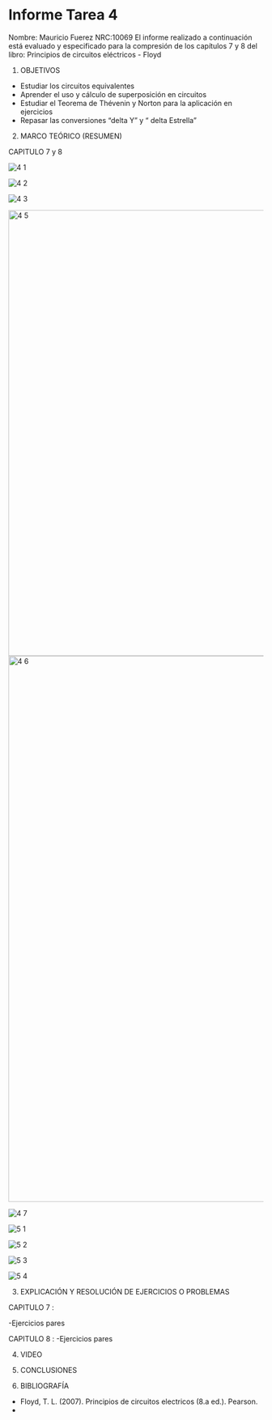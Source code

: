 # Informe Tarea 4

Nombre: Mauricio Fuerez
NRC:10069
El informe realizado a continuación está evaluado y especificado para la compresión de los capítulos 7 y 8 del libro:  Principios de circuitos eléctricos - Floyd

1.	OBJETIVOS

* Estudiar los circuitos equivalentes
* Aprender el uso y cálculo de superposición en circuitos
* Estudiar el Teorema de Thévenin y Norton para la aplicación en ejercicios
* Repasar las conversiones “delta Y” y “ delta Estrella”

2.	MARCO TEÓRICO (RESUMEN)

CAPITULO 7 y 8 

![4 1](https://user-images.githubusercontent.com/117534483/209509862-d8437a5a-caa1-4e96-a350-6e793336cfcc.png)

![4 2](https://user-images.githubusercontent.com/117534483/209509864-d1d6a9ae-d6f9-4dd6-98a2-2861de23f9c2.png)

![4 3](https://user-images.githubusercontent.com/117534483/209509866-ccd9a2ab-6330-43b3-b942-6ac08971261d.png)

<img width="881" alt="4 5" src="https://user-images.githubusercontent.com/117534483/209509867-03d71143-e9e2-498b-b9ca-516d19fa4bbe.png">

<img width="1079" alt="4 6" src="https://user-images.githubusercontent.com/117534483/209509869-5c741e66-4159-4aef-8215-37d439af9a89.png">

![4 7](https://user-images.githubusercontent.com/117534483/209509870-7e29859d-15f1-465a-9add-c0f84aa91952.png)

![5 1](https://user-images.githubusercontent.com/117534483/209509873-53c44719-042b-43af-8834-d97f27c60623.png)

![5 2](https://user-images.githubusercontent.com/117534483/209509874-bc20416d-c77a-4af0-909d-0669500295cc.png)

![5 3](https://user-images.githubusercontent.com/117534483/209509876-33090644-b9ca-4b73-a9dd-0da57b4099af.png)

![5 4](https://user-images.githubusercontent.com/117534483/209509878-457cf5d6-1826-409d-971a-e71d2600bea6.png)



3.	EXPLICACIÓN Y RESOLUCIÓN DE EJERCICIOS O PROBLEMAS

CAPITULO 7 : 

-Ejercicios pares




CAPITULO 8 :
-Ejercicios pares




4.	VIDEO



5.	CONCLUSIONES




6.	BIBLIOGRAFÍA
*  Floyd, T. L. (2007). Principios de circuitos electricos (8.a ed.). Pearson.
* 

